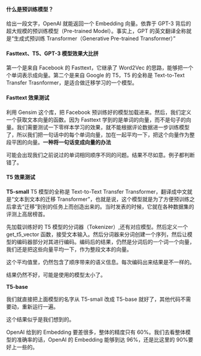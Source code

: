 #### 什么是预训练模型？

给出一段文字，OpenAI 就能返回一个 Embedding 向量。依靠于 GPT-3 背后的超大规模的预训练模型（Pre-trained Model）。事实上，GPT 的英文翻译全称就是“生成式预训练 Transformer（Generative Pre-trained Transformer）”

#### Fasttext、T5、GPT-3 模型效果大比拼

第一个是来自 Facebook 的 Fasttext，它继承了 Word2Vec 的思路，能够把一个个单词表示成向量。第二个是来自 Google 的 T5，T5 的全称是 Text-to-Text Transfer Trasnformer，是适合做迁移学习的一个模型。

#### Fasttext 效果测试

利用 Gensim 这个库，把 Facebook 预训练好的模型加载进来。然后，我们定义一个获取文本向量的函数。因为 Fasttext 学到的是单词的向量，而不是句子的向量。我们需要测试一下零样本学习的效果，就不能根据评论数据进一步训练模型了，所以我们把一句话中的每个单词向量，加在一起平均一下，把这个向量作为整段平困的向量。<b>一种将一句话变成向量的办法</b>

可能会出现我们之前说过的单词相同顺序不同的问题。结果不尽如意。例子都判断错了。

#### T5 效果测试

<b>T5-small</b>
T5 模型的全称是 Text-to-Text Transfer Transformer，翻译成中文就是“文本到文本的迁移 Transformer”，也就是说，这个模型就是为了方便预训练之后拿去“迁移”到别的任务上而创造出来的。当时发表的时候，它就在各种数据集的评测上高居榜首。

先加载训练好的 T5 模型的分词器（Tokenizer）,还有对应模型。然后定义一个 get_t5_vector 函数，接受文本输入。然后分词器来分词创建一个序列，然后让模型的编码器部分对其进行编码。编码后的结果，仍然是分词后的一个词一个向量，我们还是把这些向量平均一下，作为整段文本的向量。

这个平均值里，仍然包含了顺序带来的语义信息。每次编码出来结果是不一样的。

结果仍然不好，可能是使用的模型太小了。

<b>T5-base</b>

我们就直接把上面模型的名字从 T5-small 改成 T5-base 就好了，其他代码不需要动，重新运行一遍。

这个结果似乎是我们想到的。

OpenAI 给到的 Embedding 要差很多，整体的精度只有 60%。我们去看整体模型的准确率的话，OpenAI 的 Embedding 能够到达 96%，还是比这里的 90%要好上一些的。

[](https://internal-api-drive-stream.feishu.cn/space/api/box/stream/download/v2/cover/Idy8b7XIOo1GaYxAavtcRvehn0c/?fallback_source=1&height=1280&mount_node_token=EREGd8RC2oes3GxknFdcF9gQnEb&mount_point=docx_image&policy=equal&width=1280)
